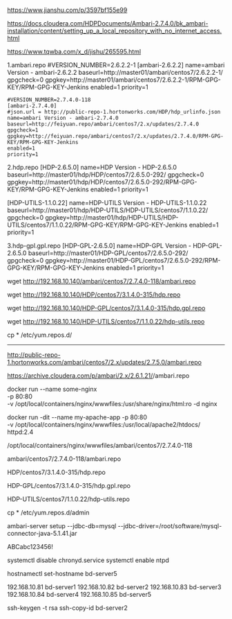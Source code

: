 https://www.jianshu.com/p/3597bf155e99

https://docs.cloudera.com/HDPDocuments/Ambari-2.7.4.0/bk_ambari-installation/content/setting_up_a_local_repository_with_no_internet_access.html

https://www.tqwba.com/x_d/jishu/265595.html



1.ambari.repo
#VERSION_NUMBER=2.6.2.2-1
[ambari-2.6.2.2]
name=ambari Version - ambari-2.6.2.2
baseurl=http://master01/ambari/centos7/2.6.2.2-1/
gpgcheck=0
gpgkey=http://master01/ambari/centos7/2.6.2.2-1/RPM-GPG-KEY/RPM-GPG-KEY-Jenkins
enabled=1
priority=1

```bigquery
#VERSION_NUMBER=2.7.4.0-118
[ambari-2.7.4.0]
#json.url = http://public-repo-1.hortonworks.com/HDP/hdp_urlinfo.json
name=ambari Version - ambari-2.7.4.0
baseurl=http://feiyuan.repo/ambari/centos7/2.x/updates/2.7.4.0
gpgcheck=1
gpgkey=http://feiyuan.repo/ambari/centos7/2.x/updates/2.7.4.0/RPM-GPG-KEY/RPM-GPG-KEY-Jenkins
enabled=1
priority=1
```

2.hdp.repo
[HDP-2.6.5.0]
name=HDP Version - HDP-2.6.5.0
baseurl=http://master01/hdp/HDP/centos7/2.6.5.0-292/
gpgcheck=0
gpgkey=http://master01/hdp/HDP/centos7/2.6.5.0-292/RPM-GPG-KEY/RPM-GPG-KEY-Jenkins
enabled=1
priority=1

[HDP-UTILS-1.1.0.22]
name=HDP-UTILS Version - HDP-UTILS-1.1.0.22
baseurl=http://master01/hdp/HDP-UTILS/HDP-UTILS/centos7/1.1.0.22/
gpgcheck=0
gpgkey=http://master01/hdp/HDP-UTILS/HDP-UTILS/centos7/1.1.0.22/RPM-GPG-KEY/RPM-GPG-KEY-Jenkins
enabled=1
priority=1

3.hdp-gpl.gpl.repo
[HDP-GPL-2.6.5.0]
name=HDP-GPL Version - HDP-GPL-2.6.5.0
baseurl=http://master01/HDP-GPL/centos7/2.6.5.0-292/
gpgcheck=0
gpgkey=http://master01/HDP-GPL/centos7/2.6.5.0-292/RPM-GPG-KEY/RPM-GPG-KEY-Jenkins
enabled=1
priority=1



wget http://192.168.10.140/ambari/centos7/2.7.4.0-118/ambari.repo

wget http://192.168.10.140/HDP/centos7/3.1.4.0-315/hdp.repo

wget http://192.168.10.140/HDP-GPL/centos7/3.1.4.0-315/hdp.gpl.repo

wget http://192.168.10.140/HDP-UTILS/centos7/1.1.0.22/hdp-utils.repo

cp * /etc/yum.repos.d/




------------------------



http://public-repo-1.hortonworks.com/ambari/centos7/2.x/updates/2.7.5.0/ambari.repo

https://archive.cloudera.com/p/ambari/2.x/2.6.1.21/<OS>/ambari.repo


docker run --name some-nginx \
-p 80:80 \
-v /opt/local/containers/nginx/wwwfiles:/usr/share/nginx/html:ro -d nginx


docker run -dit --name my-apache-app -p 80:80 \
-v /opt/local/containers/nginx/wwwfiles:/usr/local/apache2/htdocs/ httpd:2.4

/opt/local/containers/nginx/wwwfiles/ambari/centos7/2.7.4.0-118

ambari/centos7/2.7.4.0-118/ambari.repo

HDP/centos7/3.1.4.0-315/hdp.repo

HDP-GPL/centos7/3.1.4.0-315/hdp.gpl.repo

HDP-UTILS/centos7/1.1.0.22/hdp-utils.repo


cp * /etc/yum.repos.d/admin


ambari-server setup --jdbc-db=mysql --jdbc-driver=/root/software/mysql-connector-java-5.1.41.jar

ABCabc123456!


systemctl disable chronyd.service
systemctl enable ntpd


hostnamectl set-hostname bd-server5


192.168.10.81	bd-server1
192.168.10.82	bd-server2
192.168.10.83	bd-server3
192.168.10.84	bd-server4
192.168.10.85	bd-server5

ssh-keygen -t rsa
ssh-copy-id bd-server2